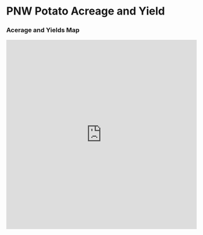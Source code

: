 # PNW Potato Acreage and Yield

### Acerage and Yields Map
<iframe width="100%" height="500px" src="https://studio.unfolded.ai/public/193e43bb-1f0b-4223-a428-5f9696b10544/embed" frameborder="0" allowfullscreen></iframe>
